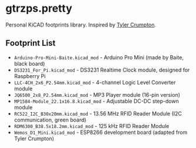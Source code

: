 # gtrzps.pretty

Personal KiCAD footprints library. Inspired by [Tyler Crumpton](https://github.com/tylercrumpton/CrumpPrints.pretty).

## Footprint List

* `Arduino-Pro-Mini-Baite.kicad_mod` - Arduino Pro Mini (made by Baite, black board)
* `DS3231_For_Pi.kicad_mod` - DS3231 Realtime Clock module, designed for Raspberry Pi
* `LLC-4CH_2x6_P2.54mm.kicad_mod` - 4-channel Logic Level Converter module
* `JQ6500_2x8_P2.54mm.kicad_mod` - MP3 Player module (16-pin version)
* `MP1584-Module_22.1x16.8.kicad_mod` - Adjustable DC-DC step-down module
* `RC522_I2C_B30x20mm.kicad_mod` - 13.56 MHz RFID Reader Module (I2C communication, green board)
* `RDM6300_B38.5x18.2mm.kicad_mod` - 125 kHz RFID Reader Module
* `Wemos_D1_Mini.kicad_mod` - ESP8266 development board (adapted from Tyler Crumpton)
